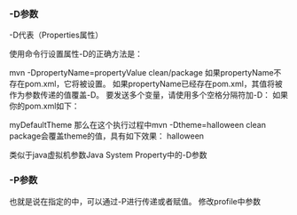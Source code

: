 ### -D参数
-D代表（Properties属性）

使用命令行设置属性-D的正确方法是：

mvn -DpropertyName=propertyValue clean/package
如果propertyName不存在pom.xml，它将被设置。
如果propertyName已经存在pom.xml，其值将被作为参数传递的值覆盖-D。
要发送多个变量，请使用多个空格分隔符加-D：
如果你的pom.xml如下：

<properties>
    <theme>myDefaultTheme</theme>
</properties>
那么在这个执行过程中mvn -Dtheme=halloween clean package会覆盖theme的值，具有如下效果：

<properties>
    <theme>halloween</theme>
</properties>

类似于java虚拟机参数Java System Property中的-D参数

### -P参数
也就是说在<profiles>指定的<id>中，可以通过-P进行传递或者赋值。
修改profile中参数